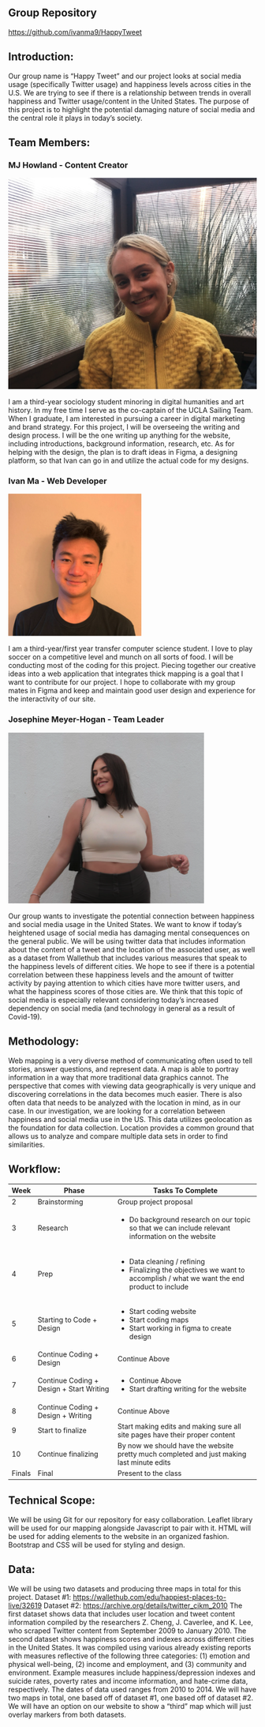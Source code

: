## Group Repository

https://github.com/ivanma9/HappyTweet

## Introduction:

Our group name is “Happy Tweet” and our project looks at social media usage (specifically Twitter usage) and happiness levels across cities in the U.S. We are trying to see if there is a relationship between trends in overall happiness and Twitter usage/content in the United States. The purpose of this project is to highlight the potential damaging nature of social media and the central role it plays in today’s society.

## Team Members:

### MJ Howland - Content Creator

<img src = "img/MJ.png">

I am a third-year sociology student minoring in digital humanities and art history. In my free time I serve as the co-captain of the UCLA Sailing Team. When I graduate, I am interested in pursuing a career in digital marketing and brand strategy.
For this project, I will be overseeing the writing and design process. I will be the one writing up anything for the website, including introductions, background information, research, etc. As for helping with the design, the plan is to draft ideas in Figma, a designing platform, so that Ivan can go in and utilize the actual code for my designs.

### Ivan Ma - Web Developer

<img src = "img/Ivan.png">

I am a third-year/first year transfer computer science student. I love to play soccer on a competitive level and munch on all sorts of food.
I will be conducting most of the coding for this project. Piecing together our creative ideas into a web application that integrates thick mapping is a goal that I want to contribute for our project. I hope to collaborate with my group mates in Figma and keep and maintain good user design and experience for the interactivity of our site.

### Josephine Meyer-Hogan - Team Leader

<img src = "img/Josephine.png">

Our group wants to investigate the potential connection between happiness and social media usage in the United States. We want to know if today’s heightened usage of social media has damaging mental consequences on the general public. We will be using twitter data that includes information about the content of a tweet and the location of the associated user, as well as a dataset from Wallethub that includes various measures that speak to the happiness levels of different cities. We hope to see if there is a potential correlation between these happiness levels and the amount of twitter activity by paying attention to which cities have more twitter users, and what the happiness scores of those cities are.
We think that this topic of social media is especially relevant considering today’s increased dependency on social media (and technology in general as a result of Covid-19).

## Methodology:

Web mapping is a very diverse method of communicating often used to tell stories, answer questions, and represent data. A map is able to portray information in a way that more traditional data graphics cannot. The perspective that comes with viewing data geographically is very unique and discovering correlations in the data becomes much easier. There is also often data that needs to be analyzed with the location in mind, as in our case. In our investigation, we are looking for a correlation between happiness and social media use in the US. This data utilizes geolocation as the foundation for data collection. Location provides a common ground that allows us to analyze and compare multiple data sets in order to find similarities.

## Workflow:

| Week   | Phase                                    | Tasks To Complete                                                                                                                             |
| ------ | ---------------------------------------- | --------------------------------------------------------------------------------------------------------------------------------------------- |
| 2      | Brainstorming                            | Group project proposal                                                                                                                        |
| 3      | Research                                 | <ul> <li> Do background research on our topic so that we can include relevant information on the website </li></ul>                           |
| 4      | Prep                                     | <ul><li> Data cleaning / refining</li><li> Finalizing the objectives we want to accomplish / what we want the end product to include</li><ul> |
| 5      | Starting to Code + Design                | <ul> <li> Start coding website </li><li> Start coding maps</li> <li> Start working in figma to create design </li></ul>                       |
| 6      | Continue Coding + Design                 | Continue Above                                                                                                                                |
| 7      | Continue Coding + Design + Start Writing | <ul> <li>Continue Above </li><li> Start drafting writing for the website </li></ul>                                                           |
| 8      | Continue Coding + Design + Writing       | Continue Above                                                                                                                                |
| 9      | Start to finalize                        | Start making edits and making sure all site pages have their proper content                                                                   |
| 10     | Continue finalizing                      | By now we should have the website pretty much completed and just making last minute edits                                                     |
| Finals | Final                                    | Present to the class                                                                                                                          |

## Technical Scope:

We will be using Git for our repository for easy collaboration. Leaflet library will be used for our mapping alongside Javascript to pair with it. HTML will be used for adding elements to the website in an organized fashion. Bootstrap and CSS will be used for styling and design.

## Data:

We will be using two datasets and producing three maps in total for this project.
Dataset #1: https://wallethub.com/edu/happiest-places-to-live/32619
Dataset #2: https://archive.org/details/twitter_cikm_2010
The first dataset shows data that includes user location and tweet content information compiled by the researchers Z. Cheng, J. Caverlee, and K. Lee, who scraped Twitter content from September 2009 to January 2010.
The second dataset shows happiness scores and indexes across different cities in the United States. It was compiled using various already existing reports with measures reflective of the following three categories: (1) emotion and physical well-being, (2) income and employment, and (3) community and environment. Example measures include happiness/depression indexes and suicide rates, poverty rates and income information, and hate-crime data, respectively. The dates of data used ranges from 2010 to 2014.
We will have two maps in total, one based off of dataset #1, one based off of dataset #2. We will have an option on our website to show a “third” map which will just overlay markers from both datasets.
